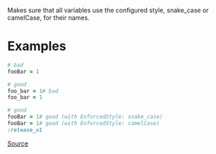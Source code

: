
Makes sure that all variables use the configured style,
snake_case or camelCase, for their names.

# Examples

```ruby
# bad
fooBar = 1

# good
foo_bar = 1# bad
foo_bar = 1

# good
fooBar = 1# good (with EnforcedStyle: snake_case)
fooBar = 1# good (with EnforcedStyle: camelCase)
:release_v1
```

[Source](http://www.rubydoc.info/gems/rubocop/RuboCop/Cop/Naming/VariableName)